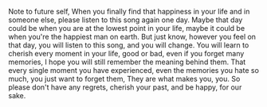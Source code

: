 Note to future self,
When you finally find that happiness in your life and in someone else, please listen to this song again one day.
Maybe that day could be when you are at the lowest point in your life, maybe it could be when you're the happiest man on earth.
But just know, however you feel on that day, you will listen to this song, and you will change.
You will learn to cherish every moment in your life, good or bad, even if you forget many memories, I hope you will still remember the meaning behind them.
That every single moment you have experienced, even the memories you hate so much, you just want to forget them,
They are what makes you, you.
So please don't have any regrets, cherish your past, and be happy, for our sake.
